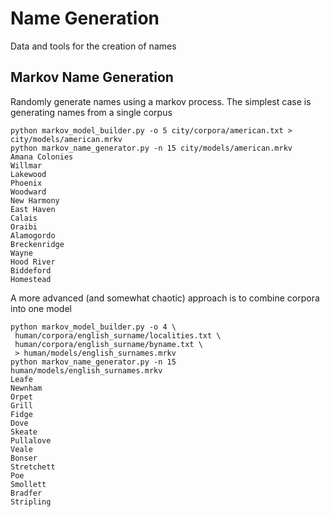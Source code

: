 # Name Generation
Data and tools for the creation of names

## Markov Name Generation

Randomly generate names using a markov process. The simplest case is generating names from a single corpus
```
python markov_model_builder.py -o 5 city/corpora/american.txt > city/models/american.mrkv
python markov_name_generator.py -n 15 city/models/american.mrkv
Amana Colonies
Willmar
Lakewood
Phoenix
Woodward
New Harmony
East Haven
Calais
Oraibi
Alamogordo
Breckenridge
Wayne
Hood River
Biddeford
Homestead
```

A more advanced (and somewhat chaotic) approach is to combine corpora into one model
```
python markov_model_builder.py -o 4 \
 human/corpora/english_surname/localities.txt \
 human/corpora/english_surname/byname.txt \
 > human/models/english_surnames.mrkv
python markov_name_generator.py -n 15 human/models/english_surnames.mrkv 
Leafe
Newnham
Orpet
Grill
Fidge
Dove
Skeate
Pullalove
Veale
Bonser
Stretchett
Poe
Smollett
Bradfer
Stripling
```

